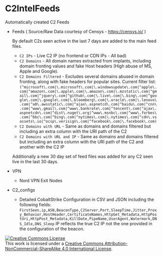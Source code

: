 # C2IntelFeeds
Automatically created C2 Feeds


* Feeds ( Source/Raw Data courtesy of Censys - https://censys.io/ )

  By default C2s seen active in the last 7 days are added to the main feed files.

  * `C2 IPs` - Live C2 IP (no frontend or CDN IPs - All bad)
  * `C2 Domains` - All domain names extracted from implants, including domain fronting values and fake Host headers (High abuse of MS, Apple and Google).
  * `C2 Domains Filtered` - Excludes several domains abused in domain fronting, along with fake headers for popular sites. Current filter list:  `(^microsoft\.com|\.microsoft\.com|\.windowsupdate\.com|^apple\.com|^amazon\.com|\.apple\.com|\.amazon\.com|\.mzstatic\.com|^gmail\.com|^jquery\.com|^github\.com|\.live\.com|\.bing\.com|^google\.com|\.google\.com|\.bloomberg\.com|\.oracle\.com|\.lenovo\.com|^a0\.awsstatic\.com|^ajax\.aspnetcd\.com|^baidu\.com|^cnn\.com|^www\.gmail\.com|^www\.bankrate\.com|^tencent\.com|^ajax\.aspnetcdn\.com|^dist\.nuget\.org|^www\.msnbc\.com|^www\.forbes\.com|^bbc\.com|^bing\.com|^nytimes\.com|\.nytimes\.com|^cdn\.vsassets\.io|^ocsp\.verisign\.com|^facebook\.com|\.facebook\.com)`
  * `C2 Domains with URL` - Same as domains and domains filtered but including an extra column with the URI path of the C2
  * `C2 Domains with URL and IP` - Same as domains and domains filtered but including an extra column with the URI path of the C2 and another with the C2 IP 

  Additionally a new 30 day set of feed files was added for any C2 seen live in the last 30 days.
  
* VPN 
  * Nord VPN Exit Nodes

* C2_configs 
  * Detailed CobaltStrike Configuration in CSV and JSON including the following fields:  `FirstSeen,ip,ASN,BeaconType,C2Server,Port,SleepTime,Jitter,Proxy_Behavior,HostHeader,CertificateNames,HttpGet_Metadata,HttpPostUri,HttpPost_Metadata,KillDate,PipeName,UserAgent,Watermark,DNS_Idle,DNS_Sleep` IP reflects the true C2 IP not the one provided in the configuration of the beacon.


<a rel="license" href="http://creativecommons.org/licenses/by-nc-sa/4.0/"><img alt="Creative Commons License" style="border-width:0" src="https://i.creativecommons.org/l/by-nc-sa/4.0/88x31.png" /></a><br />This work is licensed under a <a rel="license" href="http://creativecommons.org/licenses/by-nc-sa/4.0/">Creative Commons Attribution-NonCommercial-ShareAlike 4.0 International License</a>.
